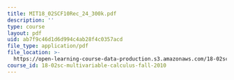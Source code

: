 ```yaml
---
title: MIT18_02SCF10Rec_24_300k.pdf
description: ''
type: course
layout: pdf
uid: ab7f9c46d1d6d994c4ab28f4c0357acd
file_type: application/pdf
file_location: >-
  https://open-learning-course-data-production.s3.amazonaws.com/18-02sc-multivariable-calculus-fall-2010/ab7f9c46d1d6d994c4ab28f4c0357acd_MIT18_02SCF10Rec_24_300k.pdf
course_id: 18-02sc-multivariable-calculus-fall-2010
---
```

